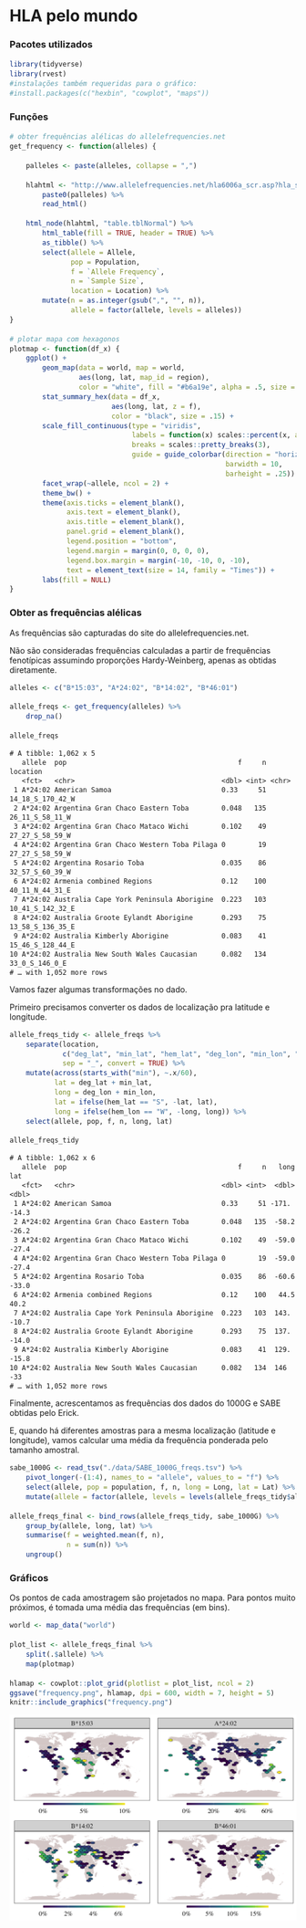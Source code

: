 HLA pelo mundo
================

### Pacotes utilizados

``` r
library(tidyverse)
library(rvest)
#instalações também requeridas para o gráfico: 
#install.packages(c("hexbin", "cowplot", "maps"))
```

### Funções

``` r
# obter frequências alélicas do allelefrequencies.net
get_frequency <- function(alleles) {
    
    palleles <- paste(alleles, collapse = ",")

    hlahtml <- "http://www.allelefrequencies.net/hla6006a_scr.asp?hla_selection=" %>%
        paste0(palleles) %>%
        read_html()

    html_node(hlahtml, "table.tblNormal") %>%
        html_table(fill = TRUE, header = TRUE) %>%
        as_tibble() %>%
        select(allele = Allele, 
               pop = Population, 
               f = `Allele Frequency`,
               n = `Sample Size`,
               location = Location) %>%
        mutate(n = as.integer(gsub(",", "", n)),
               allele = factor(allele, levels = alleles))
}

# plotar mapa com hexagonos
plotmap <- function(df_x) {
    ggplot() +
        geom_map(data = world, map = world,
                 aes(long, lat, map_id = region),
                 color = "white", fill = "#b6a19e", alpha = .5, size = .05) +
        stat_summary_hex(data = df_x, 
                         aes(long, lat, z = f), 
                         color = "black", size = .15) +
        scale_fill_continuous(type = "viridis",
                              labels = function(x) scales::percent(x, accuracy=1),
                              breaks = scales::pretty_breaks(3),
                              guide = guide_colorbar(direction = "horizontal",
                                                     barwidth = 10,
                                                     barheight = .25)) +
        facet_wrap(~allele, ncol = 2) +
        theme_bw() +
        theme(axis.ticks = element_blank(),
              axis.text = element_blank(),
              axis.title = element_blank(),
              panel.grid = element_blank(),
              legend.position = "bottom",
              legend.margin = margin(0, 0, 0, 0),
              legend.box.margin = margin(-10, -10, 0, -10),
              text = element_text(size = 14, family = "Times")) +
        labs(fill = NULL)
}
```

### Obter as frequências alélicas

As frequências são capturadas do site do allelefrequencies.net.

Não são consideradas frequências calculadas a partir de frequências
fenotípicas assumindo proporções Hardy-Weinberg, apenas as obtidas
diretamente.

``` r
alleles <- c("B*15:03", "A*24:02", "B*14:02", "B*46:01")

allele_freqs <- get_frequency(alleles) %>%
    drop_na()

allele_freqs
```

    # A tibble: 1,062 x 5
       allele  pop                                          f     n location        
       <fct>   <chr>                                    <dbl> <int> <chr>           
     1 A*24:02 American Samoa                           0.33     51 14_18_S_170_42_W
     2 A*24:02 Argentina Gran Chaco Eastern Toba        0.048   135 26_11_S_58_11_W 
     3 A*24:02 Argentina Gran Chaco Mataco Wichi        0.102    49 27_27_S_58_59_W 
     4 A*24:02 Argentina Gran Chaco Western Toba Pilaga 0        19 27_27_S_58_59_W 
     5 A*24:02 Argentina Rosario Toba                   0.035    86 32_57_S_60_39_W 
     6 A*24:02 Armenia combined Regions                 0.12    100 40_11_N_44_31_E 
     7 A*24:02 Australia Cape York Peninsula Aborigine  0.223   103 10_41_S_142_32_E
     8 A*24:02 Australia Groote Eylandt Aborigine       0.293    75 13_58_S_136_35_E
     9 A*24:02 Australia Kimberly Aborigine             0.083    41 15_46_S_128_44_E
    10 A*24:02 Australia New South Wales Caucasian      0.082   134 33_0_S_146_0_E  
    # … with 1,052 more rows

Vamos fazer algumas transformações no dado.

Primeiro precisamos converter os dados de localização pra latitude e
longitude.

``` r
allele_freqs_tidy <- allele_freqs %>%
    separate(location, 
             c("deg_lat", "min_lat", "hem_lat", "deg_lon", "min_lon", "hem_lon"), 
             sep = "_", convert = TRUE) %>%
    mutate(across(starts_with("min"), ~.x/60),
           lat = deg_lat + min_lat,
           long = deg_lon + min_lon,
           lat = ifelse(hem_lat == "S", -lat, lat),
           long = ifelse(hem_lon == "W", -long, long)) %>%
    select(allele, pop, f, n, long, lat)

allele_freqs_tidy
```

    # A tibble: 1,062 x 6
       allele  pop                                          f     n   long   lat
       <fct>   <chr>                                    <dbl> <int>  <dbl> <dbl>
     1 A*24:02 American Samoa                           0.33     51 -171.  -14.3
     2 A*24:02 Argentina Gran Chaco Eastern Toba        0.048   135  -58.2 -26.2
     3 A*24:02 Argentina Gran Chaco Mataco Wichi        0.102    49  -59.0 -27.4
     4 A*24:02 Argentina Gran Chaco Western Toba Pilaga 0        19  -59.0 -27.4
     5 A*24:02 Argentina Rosario Toba                   0.035    86  -60.6 -33.0
     6 A*24:02 Armenia combined Regions                 0.12    100   44.5  40.2
     7 A*24:02 Australia Cape York Peninsula Aborigine  0.223   103  143.  -10.7
     8 A*24:02 Australia Groote Eylandt Aborigine       0.293    75  137.  -14.0
     9 A*24:02 Australia Kimberly Aborigine             0.083    41  129.  -15.8
    10 A*24:02 Australia New South Wales Caucasian      0.082   134  146   -33  
    # … with 1,052 more rows

Finalmente, acrescentamos as frequências dos dados do 1000G e SABE
obtidas pelo Erick.

E, quando há diferentes amostras para a mesma localização (latitude e
longitude), vamos calcular uma média da frequência ponderada pelo
tamanho amostral.

``` r
sabe_1000G <- read_tsv("./data/SABE_1000G_freqs.tsv") %>%
    pivot_longer(-(1:4), names_to = "allele", values_to = "f") %>%
    select(allele, pop = population, f, n, long = Long, lat = Lat) %>%
    mutate(allele = factor(allele, levels = levels(allele_freqs_tidy$allele)))

allele_freqs_final <- bind_rows(allele_freqs_tidy, sabe_1000G) %>%
    group_by(allele, long, lat) %>%
    summarise(f = weighted.mean(f, n),
              n = sum(n)) %>%
    ungroup()
```

### Gráficos

Os pontos de cada amostragem são projetados no mapa. Para pontos muito
próximos, é tomada uma média das frequências (em bins).

``` r
world <- map_data("world")

plot_list <- allele_freqs_final %>%
    split(.$allele) %>%
    map(plotmap)

hlamap <- cowplot::plot_grid(plotlist = plot_list, ncol = 2)
ggsave("frequency.png", hlamap, dpi = 600, width = 7, height = 5)
knitr::include_graphics("frequency.png")
```

![](frequency.png)<!-- -->
